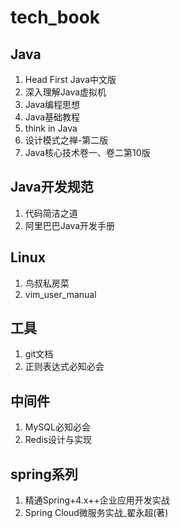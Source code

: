 # tech_book

## Java

1. Head First Java中文版
2. 深入理解Java虚拟机
3. Java编程思想
4. Java基础教程
5. think in Java
6. 设计模式之禅-第二版
7. Java核心技术卷一、卷二第10版



## Java开发规范

1. 代码简洁之道
2. 阿里巴巴Java开发手册

## Linux

1. 鸟叔私房菜
2. vim_user_manual

## 工具

1. git文档
2. 正则表达式必知必会

## 中间件

1. MySQL必知必会
2. Redis设计与实现

## spring系列

1. 精通Spring+4.x++企业应用开发实战
2. Spring Cloud微服务实战_翟永超(著) 